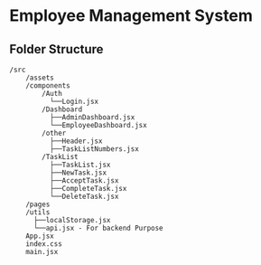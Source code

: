 # Employee Management System

## Folder Structure
```
/src
    /assets
    /components
        /Auth
          └──Login.jsx
        /Dashboard
          ├──AdminDashboard.jsx
          └──EmployeeDashboard.jsx
        /other
          ├──Header.jsx
          ├──TaskListNumbers.jsx
        /TaskList
          ├──TaskList.jsx
          ├──NewTask.jsx
          ├──AcceptTask.jsx
          ├──CompleteTask.jsx
          └──DeleteTask.jsx
    /pages
    /utils
      ├──localStorage.jsx
      └──api.jsx - For backend Purpose
    App.jsx
    index.css
    main.jsx
```

<!--    ├──
        └──     -->